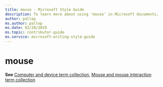 ```yaml
---
title: mouse - Microsoft Style Guide
description: To learn more about using 'mouse' in Microsoft documents, see 'Computer and device term collection' and 'Mouse and mouse interaction term collection.'
author: pallep
ms.author: pallep
ms.date: 02/28/2019
ms.topic: contributor-guide
ms.service: microsoft-writing-style-guide
---
```


# mouse

**See** [Computer and device term collection](~/a-z-word-list-term-collections/term-collections/computer-device-terms.md), 
[Mouse and mouse interaction term collection](~/a-z-word-list-term-collections/term-collections/mouse-mouse-interaction-terms.md)
